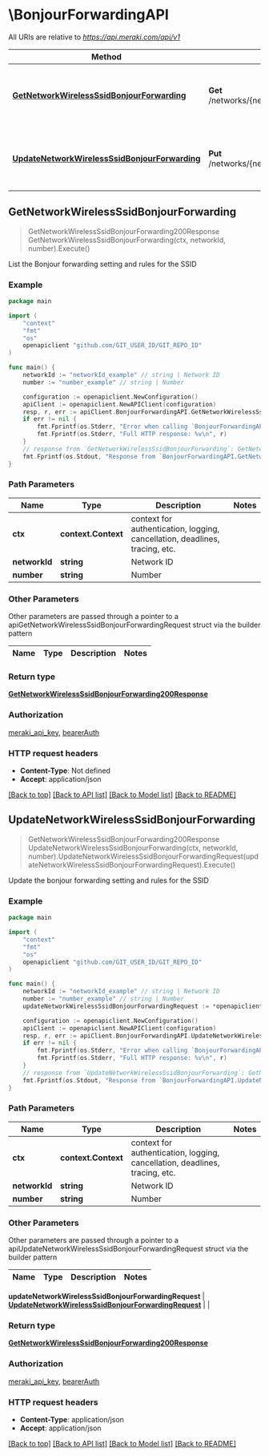 # \BonjourForwardingAPI

All URIs are relative to *https://api.meraki.com/api/v1*

Method | HTTP request | Description
------------- | ------------- | -------------
[**GetNetworkWirelessSsidBonjourForwarding**](BonjourForwardingAPI.md#GetNetworkWirelessSsidBonjourForwarding) | **Get** /networks/{networkId}/wireless/ssids/{number}/bonjourForwarding | List the Bonjour forwarding setting and rules for the SSID
[**UpdateNetworkWirelessSsidBonjourForwarding**](BonjourForwardingAPI.md#UpdateNetworkWirelessSsidBonjourForwarding) | **Put** /networks/{networkId}/wireless/ssids/{number}/bonjourForwarding | Update the bonjour forwarding setting and rules for the SSID



## GetNetworkWirelessSsidBonjourForwarding

> GetNetworkWirelessSsidBonjourForwarding200Response GetNetworkWirelessSsidBonjourForwarding(ctx, networkId, number).Execute()

List the Bonjour forwarding setting and rules for the SSID



### Example

```go
package main

import (
	"context"
	"fmt"
	"os"
	openapiclient "github.com/GIT_USER_ID/GIT_REPO_ID"
)

func main() {
	networkId := "networkId_example" // string | Network ID
	number := "number_example" // string | Number

	configuration := openapiclient.NewConfiguration()
	apiClient := openapiclient.NewAPIClient(configuration)
	resp, r, err := apiClient.BonjourForwardingAPI.GetNetworkWirelessSsidBonjourForwarding(context.Background(), networkId, number).Execute()
	if err != nil {
		fmt.Fprintf(os.Stderr, "Error when calling `BonjourForwardingAPI.GetNetworkWirelessSsidBonjourForwarding``: %v\n", err)
		fmt.Fprintf(os.Stderr, "Full HTTP response: %v\n", r)
	}
	// response from `GetNetworkWirelessSsidBonjourForwarding`: GetNetworkWirelessSsidBonjourForwarding200Response
	fmt.Fprintf(os.Stdout, "Response from `BonjourForwardingAPI.GetNetworkWirelessSsidBonjourForwarding`: %v\n", resp)
}
```

### Path Parameters


Name | Type | Description  | Notes
------------- | ------------- | ------------- | -------------
**ctx** | **context.Context** | context for authentication, logging, cancellation, deadlines, tracing, etc.
**networkId** | **string** | Network ID | 
**number** | **string** | Number | 

### Other Parameters

Other parameters are passed through a pointer to a apiGetNetworkWirelessSsidBonjourForwardingRequest struct via the builder pattern


Name | Type | Description  | Notes
------------- | ------------- | ------------- | -------------



### Return type

[**GetNetworkWirelessSsidBonjourForwarding200Response**](GetNetworkWirelessSsidBonjourForwarding200Response.md)

### Authorization

[meraki_api_key](../README.md#meraki_api_key), [bearerAuth](../README.md#bearerAuth)

### HTTP request headers

- **Content-Type**: Not defined
- **Accept**: application/json

[[Back to top]](#) [[Back to API list]](../README.md#documentation-for-api-endpoints)
[[Back to Model list]](../README.md#documentation-for-models)
[[Back to README]](../README.md)


## UpdateNetworkWirelessSsidBonjourForwarding

> GetNetworkWirelessSsidBonjourForwarding200Response UpdateNetworkWirelessSsidBonjourForwarding(ctx, networkId, number).UpdateNetworkWirelessSsidBonjourForwardingRequest(updateNetworkWirelessSsidBonjourForwardingRequest).Execute()

Update the bonjour forwarding setting and rules for the SSID



### Example

```go
package main

import (
	"context"
	"fmt"
	"os"
	openapiclient "github.com/GIT_USER_ID/GIT_REPO_ID"
)

func main() {
	networkId := "networkId_example" // string | Network ID
	number := "number_example" // string | Number
	updateNetworkWirelessSsidBonjourForwardingRequest := *openapiclient.NewUpdateNetworkWirelessSsidBonjourForwardingRequest() // UpdateNetworkWirelessSsidBonjourForwardingRequest |  (optional)

	configuration := openapiclient.NewConfiguration()
	apiClient := openapiclient.NewAPIClient(configuration)
	resp, r, err := apiClient.BonjourForwardingAPI.UpdateNetworkWirelessSsidBonjourForwarding(context.Background(), networkId, number).UpdateNetworkWirelessSsidBonjourForwardingRequest(updateNetworkWirelessSsidBonjourForwardingRequest).Execute()
	if err != nil {
		fmt.Fprintf(os.Stderr, "Error when calling `BonjourForwardingAPI.UpdateNetworkWirelessSsidBonjourForwarding``: %v\n", err)
		fmt.Fprintf(os.Stderr, "Full HTTP response: %v\n", r)
	}
	// response from `UpdateNetworkWirelessSsidBonjourForwarding`: GetNetworkWirelessSsidBonjourForwarding200Response
	fmt.Fprintf(os.Stdout, "Response from `BonjourForwardingAPI.UpdateNetworkWirelessSsidBonjourForwarding`: %v\n", resp)
}
```

### Path Parameters


Name | Type | Description  | Notes
------------- | ------------- | ------------- | -------------
**ctx** | **context.Context** | context for authentication, logging, cancellation, deadlines, tracing, etc.
**networkId** | **string** | Network ID | 
**number** | **string** | Number | 

### Other Parameters

Other parameters are passed through a pointer to a apiUpdateNetworkWirelessSsidBonjourForwardingRequest struct via the builder pattern


Name | Type | Description  | Notes
------------- | ------------- | ------------- | -------------


 **updateNetworkWirelessSsidBonjourForwardingRequest** | [**UpdateNetworkWirelessSsidBonjourForwardingRequest**](UpdateNetworkWirelessSsidBonjourForwardingRequest.md) |  | 

### Return type

[**GetNetworkWirelessSsidBonjourForwarding200Response**](GetNetworkWirelessSsidBonjourForwarding200Response.md)

### Authorization

[meraki_api_key](../README.md#meraki_api_key), [bearerAuth](../README.md#bearerAuth)

### HTTP request headers

- **Content-Type**: application/json
- **Accept**: application/json

[[Back to top]](#) [[Back to API list]](../README.md#documentation-for-api-endpoints)
[[Back to Model list]](../README.md#documentation-for-models)
[[Back to README]](../README.md)

